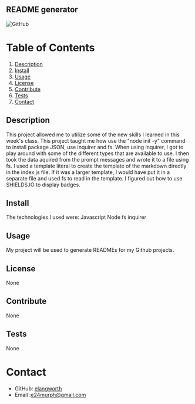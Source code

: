 ## README generator
![GitHub](https://img.shields.io/github/license/elangworth/readme-generator?logo=GitHub&logoColor=blue)

# Table of Contents
1. [Description](#Description)
2. [Install](#Install)
3. [Usage](#Usage)
4. [License](#License)
5. [Contribute](#Contribute)
6. [Tests](#Tests)
7. [Contact](#Contact)
<a name="Description"></a>
## Description
This project allowed me to utilize some of the new skills I learned in this week's class. This project taught me how use the "node init -y" command to install package JSON, use inquirer and fs. When using inquirer, I got to play around with some of the different types that are available to use. I then took the data aquired from the prompt messages and wrote it to a file using fs. I used a template literal to create the template of the markdown directly in the index.js file. If it was a larger template, I would have put it in a separate file and used fs to read in the template. I figured out how to use SHIELDS.IO to display badges.
<a name="Install"></a>
## Install
The technologies I used were:
Javascript
Node
fs
inquirer
<a name="Usage"></a>
## Usage
My project will be used to generate READMEs for my Github projects.
<a name="License"></a>
## License
None
<a name="Contribute"></a>
## Contribute
None
<a name="Tests"></a>
## Tests
None    
<a name="Contact"></a>
# Contact 
* GitHub: [elangworth](https://github.com/elangworth)
* Email :e24murph@gmail.com
